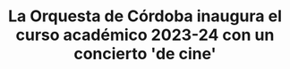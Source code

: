 ---
layout: default
title: "La Orquesta de Córdoba inaugura el curso académico 2023-24 con un concierto 'de cine'"
image: "/assets/img/asset 18.jpeg"
description: "Descripción de la imagen 1"
link: "https://www.ejemplo.com/enlace1"
url: "https://www.ejemplo.com/pagina1.html"
---